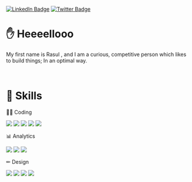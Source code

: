[![LinkedIn Badge](https://img.shields.io/badge/LinkedIn-Profile-informational?style=flat&logo=linkedin&logoColor=white&color=0D76A8)](https://www.linkedin.com/in/rasulbc/)
[![Twitter Badge](https://img.shields.io/badge/Twitter-Profile-informational?style=flat&logo=twitter&logoColor=white&color=1CA2F1)](https://twitter.com/bcrasul)

# ✋ Heeeellooo

My first name is Rasul , and I am a curious, competitive person which likes to build things; In an optimal way.



<!---
<br>

## &#x1f4c8; GitHub Stats

<br>
<a href="https://github.com/rasulbc">
  <img align="center" style="margin:0.5rem" src="https://github-readme-stats.vercel.app/api?username=rasulbc&show_icons=true&line_height=27&count_private=true&title_color=ffffff&text_color=c9cacc&icon_color=4AB097&bg_color=1A2B34" alt="Rasul's GitHub Stats" />
</a>

<br>

<a href="https://github.com/rasulbc">
  <img align="center" style="margin:0.5rem" src="https://github-readme-stats.vercel.app/api/top-langs/?username=rasulbc&hide=html,css&title_color=ffffff&text_color=c9cacc&icon_color=4AB197&bg_color=1A2B34" />
</a>


<br>
-->
<br>

# 💼 Skills


👨‍💻 Coding

![](https://img.shields.io/badge/Flutter-informational?style=social&logo=flutter)
![](https://img.shields.io/badge/Dart-informational?style=social&logo=dart)
![](https://img.shields.io/badge/Java-informational?style=social&logo=Java)
![](https://img.shields.io/badge/Python-informational?style=social&logo=Python)
![](https://img.shields.io/badge/C++-informational?style=social&logo=C)

 📊 Analytics
 
![](https://img.shields.io/badge/GA4-informational?style=flat&logo=GoogleAnalytics&color=blue)
![](https://img.shields.io/badge/GTM-informational?style=flat&logo=GoogleTagManager&color=blue)
![](https://img.shields.io/badge/YandexMetrika-informational?style=flat&color=blue)

 ✏ Design
 
![](https://img.shields.io/badge/Figma-informational?style=flat&logo=Figma&color=white)
![](https://img.shields.io/badge/AdobeXD-informational?style=flat&logo=AdobeXD&color=white)
![](https://img.shields.io/badge/Canva-informational?style=flat&logo=Canva&color=white)
![](https://img.shields.io/badge/Material-informational?style=flat&logo=MaterialDesign&color=white)


</details>

<br>
